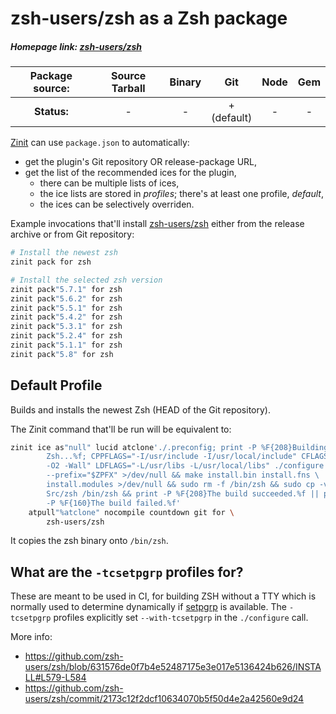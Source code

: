 # zsh-users/zsh as a Zsh package

##### Homepage link: [zsh-users/zsh](https://github.com/zsh-users/zsh)

| **Package source:** | Source Tarball | Binary | Git | Node | Gem |
|:-------------------:|:--------------:|:------:|:---:|:----:|:---:|
| **Status:**         |        -       |   -    | + <br> (default) | - | - |

[Zinit](https://github.com/zdharma-continuum/zinit) can use `package.json` to
automatically:

- get the plugin's Git repository OR release-package URL,
- get the list of the recommended ices for the plugin,
    - there can be multiple lists of ices,
    - the ice lists are stored in *profiles*; there's at least one profile, *default*,
    - the ices can be selectively overriden.

Example invocations that'll install
[zsh-users/zsh](https://github.com/zsh-users/zsh) either from the release archive
or from Git repository:

```zsh
# Install the newest zsh
zinit pack for zsh

# Install the selected zsh version
zinit pack"5.7.1" for zsh
zinit pack"5.6.2" for zsh
zinit pack"5.5.1" for zsh
zinit pack"5.4.2" for zsh
zinit pack"5.3.1" for zsh
zinit pack"5.2.4" for zsh
zinit pack"5.1.1" for zsh
zinit pack"5.8" for zsh
```

## Default Profile

Builds and installs the newest Zsh (HEAD of the Git repository).

The Zinit command that'll be run will be equivalent to:

```zsh
zinit ice as"null" lucid atclone'./.preconfig; print -P %F{208}Building \
        Zsh...%f; CPPFLAGS="-I/usr/include -I/usr/local/include" CFLAGS="-g \
        -O2 -Wall" LDFLAGS="-L/usr/libs -L/usr/local/libs" ./configure \
        --prefix="$ZPFX" >/dev/null && make install.bin install.fns \
        install.modules >/dev/null && sudo rm -f /bin/zsh && sudo cp -vf \
        Src/zsh /bin/zsh && print -P %F{208}The build succeeded.%f || print \
        -P %F{160}The build failed.%f'
    atpull"%atclone" nocompile countdown git for \
        zsh-users/zsh
```

It copies the zsh binary onto `/bin/zsh`.

## What are the `-tcsetpgrp` profiles for?

These are meant to be used in CI, for building ZSH without a TTY which is
normally used to determine dynamically if
[setpgrp](https://linux.die.net/man/2/setpgrp) is available. The `-tcsetpgrp`
profiles explicitly set `--with-tcsetpgrp` in the `./configure` call.

More info:

- https://github.com/zsh-users/zsh/blob/631576de0f7b4e52487175e3e017e5136424b626/INSTALL#L579-L584
- https://github.com/zsh-users/zsh/commit/2173c12f2dcf10634070b5f50d4e2a42560e9d24

<!-- vim:set ft=markdown tw=80 fo+=an1 autoindent: -->
